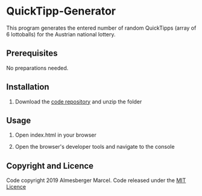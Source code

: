 # QuickTipp-Generator

This program generates the entered number of random QuickTipps (array of 6 lottoballs) for the Austrian national lottery.

## Prerequisites

No preparations needed.

## Installation

1. Download the [code repository](https://github.com/marcelalmesberger/QuickTipp-Generator/archive/master.zip) and unzip the folder

## Usage

1. Open index.html in your browser

2. Open the browser's developer tools and navigate to the console

## Copyright and Licence

Code copyright 2019 Almesberger Marcel. Code released under the [MIT Licence](https://github.com/marcelalmesberger/QuickTipp-Generator/blob/master/LICENSE)

